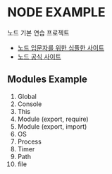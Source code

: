 # NODE EXAMPLE

노드 기본 연습 프로젝트

- [노드 입문자를 위한 심플한 사이트](https://nodejs.dev/learn)
- [노드 공식 사이트](https://nodejs.org/en/docs/)

## Modules Example

1. Global
2. Console
3. This
4. Module (export, require)
5. Module (export, import)
6. OS
7. Process
8. Timer
9. Path
10. file
